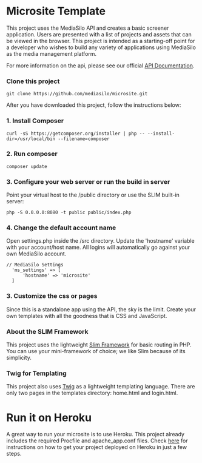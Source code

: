 # Microsite Template
This project uses the MediaSilo API and creates a basic screener application. Users are presented with a list of projects and assets that can be viewed in the browser. This project is intended as a starting-off point for a developer who wishes to build any variety of applications using MediaSilo as the media management platform. 

For more information on the api, please see our official [API Documentation](https://docs.mediasilo.com). 

### Clone this project
```
git clone https://github.com/mediasilo/microsite.git
```

After you have downloaded this project, follow the instructions below:

### 1. Install Composer
```
curl -sS https://getcomposer.org/installer | php -- --install-dir=/usr/local/bin --filename=composer
```

### 2. Run composer
```
composer update
```

### 3. Configure your web server or run the build in server
Point your virtual host to the /public directory or use the SLIM built-in server:
```
php -S 0.0.0.0:8080 -t public public/index.php
```

### 4. Change the default account name
Open settings.php inside the /src directory. Update the 'hostname' variable with your account/host name. All logins will automatically go against your own MediaSilo account.
```
// MediaSilo Settings
  'ms_settings' => [
      'hostname' => 'microsite'
  ]
```
### 3. Customize the css or pages
Since this is a standalone app using the API, the sky is the limit. Create your own templates with all the goodness that is CSS and JavaScript.

### About the SLIM Framework
This project uses the lightweight [Slim Framework](www.slimframework.com) for basic routing in PHP. You can use your mini-framework of choice; we like Slim because of its simplicity.

### Twig for Templating
This project also uses [Twig](http://twig.sensiolabs.org/) as a lightweight templating language. There are only two pages in the templates directory: home.html and login.html. 


# Run it on Heroku
A great way to run your microsite is to use Heroku. This project already includes the required Procfile and apache_app.conf files. Check [here](https://devcenter.heroku.com/articles/getting-started-with-php#introduction) for instructions on how to get your project deployed on Heroku in just a few steps.
